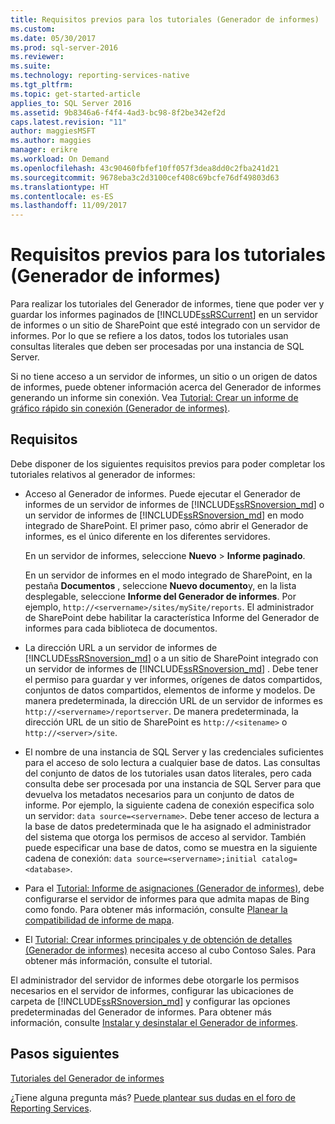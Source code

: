```yaml
---
title: Requisitos previos para los tutoriales (Generador de informes) | Microsoft Docs
ms.custom: 
ms.date: 05/30/2017
ms.prod: sql-server-2016
ms.reviewer: 
ms.suite: 
ms.technology: reporting-services-native
ms.tgt_pltfrm: 
ms.topic: get-started-article
applies_to: SQL Server 2016
ms.assetid: 9b8346a6-f4f4-4ad3-bc98-8f2be342ef2d
caps.latest.revision: "11"
author: maggiesMSFT
ms.author: maggies
manager: erikre
ms.workload: On Demand
ms.openlocfilehash: 43c90460fbfef10ff057f3dea8dd0c2fba241d21
ms.sourcegitcommit: 9678eba3c2d3100cef408c69bcfe76df49803d63
ms.translationtype: HT
ms.contentlocale: es-ES
ms.lasthandoff: 11/09/2017
---
```

# <a name="prerequisites-for-tutorials-report-builder"></a>Requisitos previos para los tutoriales (Generador de informes)

Para realizar los tutoriales del Generador de informes, tiene que poder ver y guardar los informes paginados de [!INCLUDE[ssRSCurrent](../includes/ssrscurrent-md.md)] en un servidor de informes o un sitio de SharePoint que esté integrado con un servidor de informes. Por lo que se refiere a los datos, todos los tutoriales usan consultas literales que deben ser procesadas por una instancia de SQL Server.  
  
Si no tiene acceso a un servidor de informes, un sitio o un origen de datos de informes, puede obtener información acerca del Generador de informes generando un informe sin conexión. Vea [Tutorial: Crear un informe de gráfico rápido sin conexión &#40;Generador de informes&#41;](../reporting-services/report-builder/tutorial-create-a-quick-chart-report-offline-report-builder.md).  

## <a name="requirements"></a>Requisitos

Debe disponer de los siguientes requisitos previos para poder completar los tutoriales relativos al generador de informes:  
  
-   Acceso al Generador de informes. Puede ejecutar el Generador de informes de un servidor de informes de [!INCLUDE[ssRSnoversion_md](../includes/ssrsnoversion-md.md)] o un servidor de informes de [!INCLUDE[ssRSnoversion_md](../includes/ssrsnoversion-md.md)] en modo integrado de SharePoint. El primer paso, cómo abrir el Generador de informes, es el único diferente en los diferentes servidores.  
  
    En un servidor de informes, seleccione **Nuevo** > **Informe paginado**.
  
    En un servidor de informes en el modo integrado de SharePoint, en la pestaña **Documentos** , seleccione **Nuevo documento**y, en la lista desplegable, seleccione **Informe del Generador de informes**. Por ejemplo, `http://<servername>/sites/mySite/reports`. El administrador de SharePoint debe habilitar la característica Informe del Generador de informes para cada biblioteca de documentos.  
  
-   La dirección URL a un servidor de informes de [!INCLUDE[ssRSnoversion_md](../includes/ssrsnoversion-md.md)] o a un sitio de SharePoint integrado con un servidor de informes de [!INCLUDE[ssRSnoversion_md](../includes/ssrsnoversion-md.md)] . Debe tener el permiso para guardar y ver informes, orígenes de datos compartidos, conjuntos de datos compartidos, elementos de informe y modelos. De manera predeterminada, la dirección URL de un servidor de informes es `http://<servername>/reportserver`. De manera predeterminada, la dirección URL de un sitio de SharePoint es `http://<sitename>` o `http://<server>/site`.  
  
-   El nombre de una instancia de SQL Server y las credenciales suficientes para el acceso de solo lectura a cualquier base de datos. Las consultas del conjunto de datos de los tutoriales usan datos literales, pero cada consulta debe ser procesada por una instancia de SQL Server para que devuelva los metadatos necesarios para un conjunto de datos de informe. Por ejemplo, la siguiente cadena de conexión especifica solo un servidor: `data source=<servername>`. Debe tener acceso de lectura a la base de datos predeterminada que le ha asignado el administrador del sistema que otorga los permisos de acceso al servidor. También puede especificar una base de datos, como se muestra en la siguiente cadena de conexión: `data source=<servername>;initial catalog=<database>`.  
  
-   Para el [Tutorial: Informe de asignaciones (Generador de informes)](Tutorial:%20Map%20Report%20\(Report%20Builder\).md), debe configurarse el servidor de informes para que admita mapas de Bing como fondo. Para obtener más información, consulte [Planear la compatibilidad de informe de mapa](http://msdn.microsoft.com/en-us/5ddc97a7-7ee5-475d-bc49-3b814dce7e19).   

-   El [Tutorial: Crear informes principales y de obtención de detalles (Generador de informes)](Tutorial:%20Creating%20Drillthrough%20and%20Main%20Reports%20\(Report%20Builder\).md) necesita acceso al cubo Contoso Sales. Para obtener más información, consulte el tutorial. 
  
El administrador del servidor de informes debe otorgarle los permisos necesarios en el servidor de informes, configurar las ubicaciones de carpeta de [!INCLUDE[ssRSnoversion_md](../includes/ssrsnoversion-md.md)] y configurar las opciones predeterminadas del Generador de informes. Para obtener más información, consulte [Instalar y desinstalar el Generador de informes](http://msdn.microsoft.com/library/2c9a5814-17bf-4947-8fb3-6269e7caa416).  

## <a name="next-steps"></a>Pasos siguientes

[Tutoriales del Generador de informes](../reporting-services/report-builder-tutorials.md)  

¿Tiene alguna pregunta más? [Puede plantear sus dudas en el foro de Reporting Services](http://go.microsoft.com/fwlink/?LinkId=620231).
